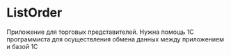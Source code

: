 # ListOrder
Приложение для торговых представителей.
Нужна помощь 1С программиста для осуществления обмена данных между приложением и базой 1С
